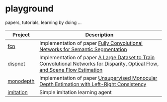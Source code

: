 # playground
papers, tutorials, learning by doing ...

Project | Description
------------ | -------------
[fcn](https://github.com/andrijazz/playground/tree/master/projects/fcn) | Implementation of paper [Fully Convolutional Networks for Semantic Segmentation](https://people.eecs.berkeley.edu/~jonlong/long_shelhamer_fcn.pdf)
[dispnet](https://github.com/andrijazz/playground/tree/master/projects/dispnet) | Implementation of paper [A Large Dataset to Train Convolutional Networks for Disparity, Optical Flow, and Scene Flow Estimation](https://arxiv.org/pdf/1512.02134.pdf)
[monodepth](https://github.com/andrijazz/playground/tree/master/projects/monodepth) | Implementation of paper [Unsupervised Monocular Depth Estimation with Left-Right Consistency](https://arxiv.org/abs/1609.03677)
[imitation](https://github.com/andrijazz/playground/tree/master/projects/imitation) | Simple imitation learning agent
